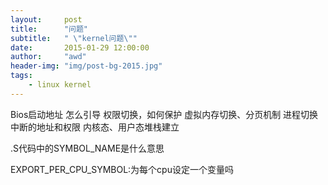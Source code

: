 ```yaml
---
layout:     post
title:      "问题"
subtitle:   " \"kernel问题\""
date:       2015-01-29 12:00:00
author:     "awd"
header-img: "img/post-bg-2015.jpg"
tags:
    - linux kernel
---
```

Bios启动地址
怎么引导
权限切换，如何保护
虚拟内存切换、分页机制
进程切换
中断的地址和权限
内核态、用户态堆栈建立




.S代码中的SYMBOL_NAME是什么意思

EXPORT_PER_CPU_SYMBOL:为每个cpu设定一个变量吗

